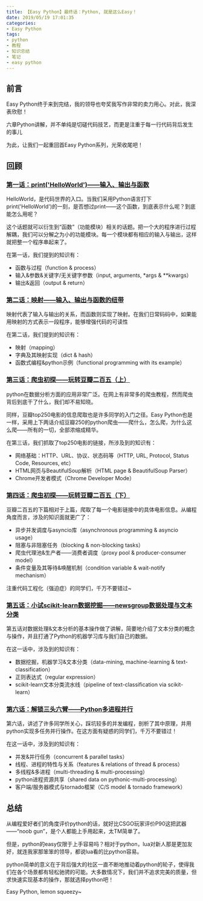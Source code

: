 ```yaml
---
title: 【Easy Python】最终话：Python, 就是这么Easy！
date: 2019/05/19 17:01:35
categories:
- Easy Python
tags:
- python
- 教程
- 知识总结
- 笔记
- easy python
---
```


## 前言

Easy Python终于来到完结，我的领导也夸奖我写作非常的卖力用心。对此，我深表欣慰！

六章Python讲解，并不单纯是切磋代码技艺，而更是注重于每一行代码背后发生的事儿

为此，让我们一起重回首Easy Python系列，光荣收尾吧！

<!-- more -->

## 回顾

### [第一话：print('HelloWorld')——输入、输出与函数](https://utmhikari.github.io/2019/03/09/easypython_i/)

HelloWorld，是代码世界的入口。当我们采用Python语言打下print('HelloWorld')的一刻，是否想过print——这个函数，到底表示什么呢？到底能怎么用呢？

这个话题就可以衍生到“函数”（功能模块）相关的话题。把一个大的程序进行过程解耦，我们可以分解之为小的功能模块。每一个模块都有相应的输入与输出，这样就把整一个程序串起来了。

在第一话，我们提到的知识有：

- 函数与过程（function & process）
- 输入&参数&关键字/无关键字参数（input, arguments, *args & **kwargs）
- 输出&返回（output & return）

### [第二话：映射——输入、输出与函数的纽带](https://utmhikari.github.io/2019/03/16/easypython_ii/)

映射代表了输入与输出的关系，而函数则实现了映射。在我们日常码码中，如果能用映射的方式表示一段程序，能够增强代码的可读性

在第二话，我们提到的知识有：

- 映射（mapping）
- 字典及其映射实现（dict & hash）
- 函数式编程&python示例（functional programming with its example）

### [第三话：爬虫初探——玩转豆瓣二百五（上）](https://utmhikari.github.io/2019/03/31/easypython_iii/)

python在数据分析方面的应用非常广泛。在网上有非常多的爬虫教程，然而爬虫背后到底干了什么，我们却不易知晓。

同样，豆瓣top250电影的信息爬取也是许多同学的入门之径。Easy Python也是一样，采用上下两话介绍豆瓣250的python爬虫——爬什么，怎么爬，为什么这么爬——所有的一切，全部浓缩成精华。

在第三话，我们抓取了top250电影的链接，所涉及到的知识有：

- 网络基础：HTTP、URL、协议、状态码等（HTTP, URL, Protocol, Status Code, Resources, etc）
- HTML网页与BeautifulSoup解析（HTML page & BeautifulSoup Parser）
- Chrome开发者模式（Chrome Developer Mode）

### [第四话：爬虫初探——玩转豆瓣二百五（下）](https://utmhikari.github.io/2019/03/31/easypython_iv/)

豆瓣二百五的下篇相对于上篇，爬取了每一个电影链接中的具体电影信息。从编程角度而言，涉及的知识面就更广了：

- 异步并发调度与asyncio库（asynchronous programming & asyncio usage）
- 阻塞与非阻塞任务（blocking & non-blocking tasks）
- 爬虫代理池&生产者——消费者调度（proxy pool & producer-consumer model）
- 条件变量及其等待&唤醒机制（condition variable & wait-notify mechanism）

注重代码工程化（强迫症）的同学们，千万不要错过~

### [第五话：小试scikit-learn数据挖掘——newsgroup数据处理与文本分类](https://utmhikari.github.io/2019/04/14/easypython_v/)

第五话对数据处理&文本分析的基本操作做了讲解，简要地介绍了文本分类的概念与操作，并且打通了Python的机器学习库与我们自己的数据。

在这一话中，涉及到的知识有：

- 数据挖掘，机器学习&文本分类（data-mining, machine-learning & text-classification）
- 正则表达式（regular expression）
- scikit-learn文本分类流水线（pipeline of text-classification via scikit-learn）

### [第六话：解锁三头六臂——Python多进程并行](https://utmhikari.github.io/2019/05/11/easypython_vi/)

第六话，讲述了许多同学所关心，踩坑较多的并发编程，剖析了其中原理，并用python实现多任务并行操作。在这方面有疑惑的同学们，千万不要错过！

在这一话中，涉及到的知识有：

- 并发&并行任务（concurrent & parallel tasks）
- 线程、进程的特性与关系（features & relations of thread & process）
- 多线程&多进程（multi-threading & multi-processing）
- python进程资源共享（shared data on pythonic-multi-processing）
- 客户端/服务器模式与tornado框架（C/S model & tornado framework）

## 总结

从编程爱好者们的角度评价python的话，就好比CSGO玩家评价P90这把武器——“noob gun”，是个人都能上手用起来，太TM简单了。

但是，python的easy仅限于上手容易吗？相对于python，lua对新人那是更加友好，就连我家那笨笨的领导，都说lua看的比python容易。

python简单的意义在于背后强大的社区一直不断地推动着python的轮子，使得我们在各个场景都有轻松驰骋的可能。大多数情况下，我们并不追求完美的质量，但求快速实现基本的操作，那就选择python吧！

Easy Python, lemon squeezy~

